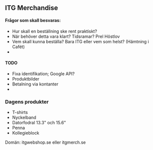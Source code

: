 ## ITG Merchandise

#### Frågor som skall besvaras:

+ Hur skall en beställning ske rent praktiskt?
+ När behöver detta vara klart? Tidsramar? Prel Höstlov
+ Vem skall kunna beställa? Bara ITG eller vem som helst? (Hämtning i Cafét)
+ 

#### TODO

+ Fixa identifikation; Google API?
+ Produktbilder
+ Betalning via kontanter
+ 

### Dagens produkter

+ T-shirts
+ Nyckelband
+ Datorfodral 13.3" och 15.6"
+ Penna
+ Kollegieblock

Domän: itgwebshop.se eller itgmerch.se

